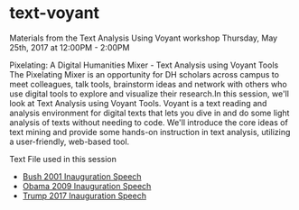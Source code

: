 # text-voyant
Materials from the Text Analysis Using Voyant workshop
Thursday, May 25th, 2017 at 12:00PM - 2:00PM

Pixelating: A Digital Humanities Mixer - Text Analysis using Voyant Tools
The Pixelating Mixer is an opportunity for DH scholars across campus to meet colleagues, talk tools, brainstorm ideas and network with others who use digital tools to explore and visualize their research.In this session, we'll look at Text Analysis using Voyant Tools. Voyant is a text reading and analysis environment for digital texts that lets you dive in and do some light analysis of texts without needing to code. We'll introduce the core ideas of text mining and provide some hands-on instruction in text analysis, utilizing a user-friendly, web-based tool.

Text File used in this session

* [Bush 2001  Inauguration Speech](https://github.com/satkey/text-voyant/blob/master/Bush_Inauguration_Speech_2001)
* [Obama 2009 Inauguration Speech](https://github.com/satkey/text-voyant/blob/master/Obama_Inauguration_Speech_2009)
* [Trump 2017 Inauguration Speech](https://github.com/satkey/text-voyant/blob/master/Trump_Inauguration_2017)


